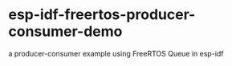 # esp-idf-freertos-producer-consumer-demo
a producer-consumer example using FreeRTOS Queue in esp-idf

